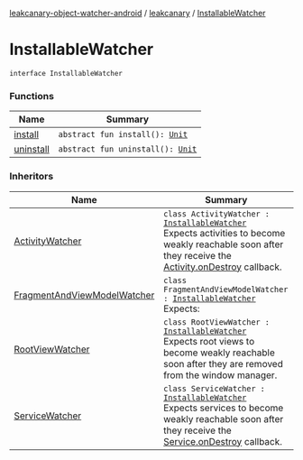 [leakcanary-object-watcher-android](../../index.md) / [leakcanary](../index.md) / [InstallableWatcher](./index.md)

# InstallableWatcher

`interface InstallableWatcher`

### Functions

| Name | Summary |
|---|---|
| [install](install.md) | `abstract fun install(): `[`Unit`](https://kotlinlang.org/api/latest/jvm/stdlib/kotlin/-unit/index.html) |
| [uninstall](uninstall.md) | `abstract fun uninstall(): `[`Unit`](https://kotlinlang.org/api/latest/jvm/stdlib/kotlin/-unit/index.html) |

### Inheritors

| Name | Summary |
|---|---|
| [ActivityWatcher](../-activity-watcher/index.md) | `class ActivityWatcher : `[`InstallableWatcher`](./index.md)<br>Expects activities to become weakly reachable soon after they receive the [Activity.onDestroy](#) callback. |
| [FragmentAndViewModelWatcher](../-fragment-and-view-model-watcher/index.md) | `class FragmentAndViewModelWatcher : `[`InstallableWatcher`](./index.md)<br>Expects: |
| [RootViewWatcher](../-root-view-watcher/index.md) | `class RootViewWatcher : `[`InstallableWatcher`](./index.md)<br>Expects root views to become weakly reachable soon after they are removed from the window manager. |
| [ServiceWatcher](../-service-watcher/index.md) | `class ServiceWatcher : `[`InstallableWatcher`](./index.md)<br>Expects services to become weakly reachable soon after they receive the [Service.onDestroy](#) callback. |
